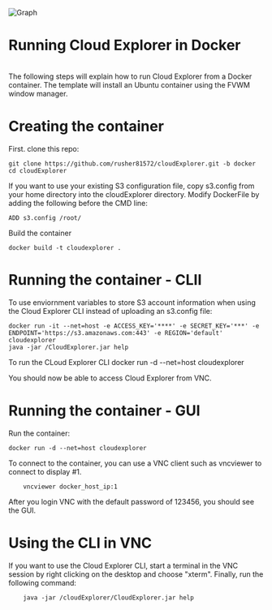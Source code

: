 ![Graph](https://www.linux-toys.com/7.png)

# Running Cloud Explorer in Docker
<br>
The following steps will explain how to run Cloud Explorer from a Docker container. The template will install an Ubuntu container using the FVWM window manager. 

# Creating the container

First. clone this repo:
```
git clone https://github.com/rusher81572/cloudExplorer.git -b docker
cd cloudExplorer
```

If you want to use your existing S3 configuration file, copy s3.config from your home directory into the cloudExplorer directory. Modify DockerFile by adding the following before the CMD line:
```
ADD s3.config /root/
```

Build the container
```
docker build -t cloudexplorer .
```

# Running the container - CLII


To use enviornment variables to store S3 account information when using the Cloud Explorer CLI instead of uploading an s3.config file:
```
docker run -it --net=host -e ACCESS_KEY='****' -e SECRET_KEY='***' -e ENDPOINT='https://s3.amazonaws.com:443' -e REGION='default' cloudexplorer 
java -jar /CloudExplorer.jar help
```

To run the CLoud Explorer CLI 
docker run -d --net=host cloudexplorer 

You should now be able to access Cloud Explorer from VNC.

# Running the container - GUI

Run the container:
```
docker run -d --net=host cloudexplorer 
````

To connect to the container, you can use a VNC client such as vncviewer to connect to display #1.
```
	vncviewer docker_host_ip:1
```
After you login VNC with the default password of 123456, you should see the GUI.

# Using the CLI in VNC 

If you want to use the Cloud Explorer CLI, start a terminal in the VNC session by right clicking on the desktop and choose "xterm". Finally, run the following command:
```
	java -jar /cloudExplorer/CloudExplorer.jar help
```	




